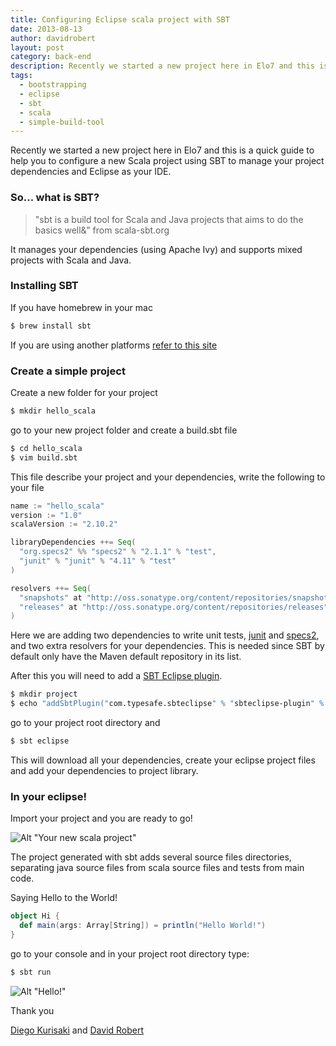 ```yaml
---
title: Configuring Eclipse scala project with SBT
date: 2013-08-13
author: davidrobert
layout: post
category: back-end
description: Recently we started a new project here in Elo7 and this is a quick guide to help you to configure a new Scala project using SBT to manage your project dependencies and Eclipse as your IDE...
tags:
  - bootstrapping
  - eclipse
  - sbt
  - scala
  - simple-build-tool
---
```


Recently we started a new project here in Elo7 and this is a quick guide to help you to configure a new Scala project using SBT to manage your project dependencies and Eclipse as your IDE.

### So... what is SBT?

> "sbt is a build tool for Scala and Java projects that aims to do the basics well&" from scala-sbt.org

It manages your dependencies (using Apache Ivy) and supports mixed projects with Scala and Java.

### Installing SBT

If you have homebrew in your mac

``` bash
$ brew install sbt
```

If you are using another platforms [refer to this site](http://www.scala-sbt.org/release/docs/Getting-Started/Setup.html#installing-sbt)

### Create a simple project

Create a new folder for your project

``` bash
$ mkdir hello_scala
```

go to your new project folder and create a build.sbt file

``` bash
$ cd hello_scala
$ vim build.sbt
```

This file describe your project and your dependencies, write the following to your file

``` scala
name := "hello_scala"
version := "1.0"
scalaVersion := "2.10.2"

libraryDependencies ++= Seq(
  "org.specs2" %% "specs2" % "2.1.1" % "test",
  "junit" % "junit" % "4.11" % "test"
)

resolvers ++= Seq(
  "snapshots" at "http://oss.sonatype.org/content/repositories/snapshots",
  "releases" at "http://oss.sonatype.org/content/repositories/releases"
)
```

Here we are adding two dependencies to write unit tests, [junit](http://junit.org/ "JUnit") and [specs2](http://etorreborre.github.io/specs2/ "Specs2"), and two extra resolvers for your dependencies. This is needed since SBT by default only have the Maven default repository in its list.

After this you will need to add a [SBT Eclipse plugin](https://github.com/typesafehub/sbteclipse).

``` bash
$ mkdir project
$ echo "addSbtPlugin("com.typesafe.sbteclipse" % "sbteclipse-plugin" % "2.2.0")" >> plugins.sbt
```

go to your project root directory and

``` bash
$ sbt eclipse
```

This will download all your dependencies, create your eclipse project files and add your dependencies to project library.

### In your eclipse!

Import your project and you are ready to go!

![Alt "Your new scala project"](../images/eclipse-scala-sbt-1.png)

The project generated with sbt adds several source files directories, separating java source files from scala source files and tests from main code.

Saying Hello to the World!

``` scala
object Hi {
  def main(args: Array[String]) = println("Hello World!")
}
```

go to your console and in your project root directory type:

``` bash
$ sbt run
```

![Alt "Hello!"](../images/eclipse-scala-sbt-2.png)

Thank you

[Diego Kurisaki](https://github.com/diegoy) and [David Robert](https://github.com/davidrobert)
